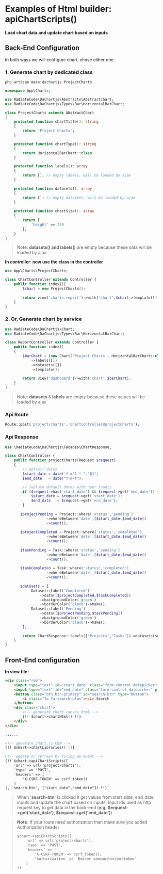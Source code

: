 # Examples of Html builder: apiChartScripts()
**Load chart data and update chart based on inputs**
## Back-End Configuration
In both ways we will configure chart, chose either one.
### 1. Generate chart by dedicated class
    php artisan make:dachartjs ProjectCharts
```php
namespace App\Charts;

use RadiateCode\DaChartjs\Abstracts\AbstractChart;
use RadiateCode\DaChartjs\Types\Bar\HorizontalBarChart;

class ProjectCharts extends AbstractChart
{
    protected function chartTitle(): string
    {
        return 'Project Charts';
    }

    protected function chartType(): string
    {
        return HorizontalBarChart::class;
    }

    protected function labels(): array
    {
        return []; // empty labels, will be loaded by ajax
    }

    protected function datasets(): array
    {
        return []; // empty datasets, will be loaded by ajax
    }
    
    protected function chartSize(): array
    {
        return [
            'height' => 250
        ];
    }
}
```
> Note: **datasets() and labels()** are empty because these data will be loaded by ajax.

**In controller: now use the class in the controller**
```php
use App\Charts\ProjectCharts;

class ChartController extends Controller {
    public function index(){
        $chart = new ProjectCharts();
        
        return view('charts.report')->with('chart',$chart->template());
    }
}
```
### 2. Or, Generate chart by service

```php
use RadiateCode\DaChartjs\Chart;
use RadiateCode\DaChartjs\Types\Bar\HorizontalBarChart;

class ReportController extends Controller {
    public function index()
    {
        $barChart = (new Chart('Project Charts', HorizontalBarChart::class))
            ->labels([])
            ->datasets([])
            ->template();    
              
        return view('dashboard')->with('chart',$barChart);       
    }
}
```
> Note: **datasets** & **labels** are empty because these values will be loaded by ajax
### Api Route
```php
Route::post('project/charts','ChartController@projectCharts');
```
### Api Response
```php
use \RadiateCode\DaChartjs\Facades\ChartResponse;

class ChartController {
    public function projectCharts(Request $request)
    {
        // default dates
        $start_date = date('Y-m')."-"."01";
        $end_date   = date("Y-m-t");

        // replace default dates with user inputs
        if ($request->has('start_date') && $request->get('end_date')) {
            $start_date = $request->get('start_date');
            $end_date   = $request->get('end_date');
        }
        
       $projectPending = Project::where('status','pending')
                   ->whereBetween('date',[$start_date,$end_date])
                   ->count();
                   
       $projectCompleted = Project::where('status','completed')
                   ->whereBetween('date',[$start_date,$end_date])
                   ->count();
                   
       $taskPending = Task::where('status','pending')
                   ->whereBetween('date',[$start_date,$end_date])
                   ->count();
       
       $taskCompleted = Task::where('status','completed')
                   ->whereBetween('date',[$start_date,$end_date])
                   ->count();
       
       $datasets = [
            Dataset::label('Completed')
                ->data([$projectCompleted,$taskCompleted])
                ->backgroundColor('green')
                ->borderColor('black')->make(),
            Dataset::label('Pending')
                ->data([$projectPending,$taskPending])
                ->backgroundColor('green')
                ->borderColor('black')->make(),
        ];
        
        return ChartResponse::labels(['Projects','Tasks'])->datasets($datasets)->toJson();
    }
}
```
## Front-End configuration
**In view file:**
```html
<div class="row">
    <input type="text" id="start_date" class="form-control datepicker" placeholder="" aria-label="">
    <input type="text" id="end_date" class="form-control datepicker" placeholder="" aria-label="">
    <button class="btn btn-primary" id="search-btn" type="button">
        <i class="fa fa-search-plus"></i> Search
    </button>
    <div class="chart">
        <!-- generate chart canvas html -->
        {!! $chart->chartHtml() !!}
    </div>
</div>

......

<!-- generate chart.js CDN -->
{!! $chart->chartLibraries() !!}

<!-- update or refresh by firing an event -->
{!! $chart->apiChartScripts([
    'url' => url('project/charts'),
    'type' => 'POST',
    'headers' => [
        'X-CSRF-TOKEN' => csrf_token()
    ]
], 'search-btn', ["start_date","end_date"]) !!}
```
> When **'search-btn'** is clicked it get values from start_date, end_date inputs and update the chart based on inputs.
> Input ids used as http request key to get data in the back-end (**e:g; $request->get('start_date'), $request->get('end_date')**) 

> **Note:** If your route need authorization then make sure you added Authorization header
> ```html
> $chart->apiChartScripts([
>     'url' => url('project/charts'), 
>     'type' => 'POST',
>     'headers' => [
>         'X-CSRF-TOKEN' => csrf_token(),
>         'Authorization' => 'Bearer someauthorizedtoken'
>     ]
> ])
> ```